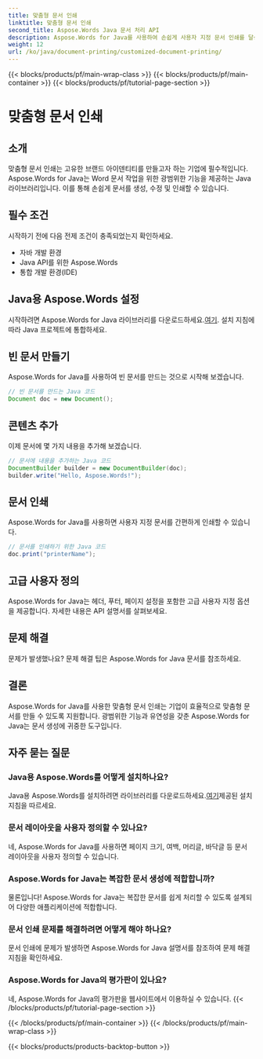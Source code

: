 ```yaml
---
title: 맞춤형 문서 인쇄
linktitle: 맞춤형 문서 인쇄
second_title: Aspose.Words Java 문서 처리 API
description: Aspose.Words for Java를 사용하여 손쉽게 사용자 지정 문서 인쇄를 달성하는 방법을 알아보세요. 이 단계별 가이드는 설정에서 고급 사용자 지정까지 모든 것을 다룹니다.
weight: 12
url: /ko/java/document-printing/customized-document-printing/
---
```


{{< blocks/products/pf/main-wrap-class >}}
{{< blocks/products/pf/main-container >}}
{{< blocks/products/pf/tutorial-page-section >}}

# 맞춤형 문서 인쇄


## 소개

맞춤형 문서 인쇄는 고유한 브랜드 아이덴티티를 만들고자 하는 기업에 필수적입니다. Aspose.Words for Java는 Word 문서 작업을 위한 광범위한 기능을 제공하는 Java 라이브러리입니다. 이를 통해 손쉽게 문서를 생성, 수정 및 인쇄할 수 있습니다.

## 필수 조건

시작하기 전에 다음 전제 조건이 충족되었는지 확인하세요.

- 자바 개발 환경
- Java API를 위한 Aspose.Words
- 통합 개발 환경(IDE)

## Java용 Aspose.Words 설정

 시작하려면 Aspose.Words for Java 라이브러리를 다운로드하세요.[여기](https://releases.aspose.com/words/java/). 설치 지침에 따라 Java 프로젝트에 통합하세요.

## 빈 문서 만들기

Aspose.Words for Java를 사용하여 빈 문서를 만드는 것으로 시작해 보겠습니다.

```java
// 빈 문서를 만드는 Java 코드
Document doc = new Document();
```

## 콘텐츠 추가

이제 문서에 몇 가지 내용을 추가해 보겠습니다.

```java
// 문서에 내용을 추가하는 Java 코드
DocumentBuilder builder = new DocumentBuilder(doc);
builder.write("Hello, Aspose.Words!");
```

## 문서 인쇄

Aspose.Words for Java를 사용하면 사용자 지정 문서를 간편하게 인쇄할 수 있습니다.

```java
// 문서를 인쇄하기 위한 Java 코드
doc.print("printerName");
```

## 고급 사용자 정의

Aspose.Words for Java는 헤더, 푸터, 페이지 설정을 포함한 고급 사용자 지정 옵션을 제공합니다. 자세한 내용은 API 설명서를 살펴보세요.

## 문제 해결

문제가 발생했나요? 문제 해결 팁은 Aspose.Words for Java 문서를 참조하세요.

## 결론

Aspose.Words for Java를 사용한 맞춤형 문서 인쇄는 기업이 효율적으로 맞춤형 문서를 만들 수 있도록 지원합니다. 광범위한 기능과 유연성을 갖춘 Aspose.Words for Java는 문서 생성에 귀중한 도구입니다.

## 자주 묻는 질문

### Java용 Aspose.Words를 어떻게 설치하나요?

 Java용 Aspose.Words를 설치하려면 라이브러리를 다운로드하세요.[여기](https://releases.aspose.com/words/java/)제공된 설치 지침을 따르세요.

### 문서 레이아웃을 사용자 정의할 수 있나요?

네, Aspose.Words for Java를 사용하면 페이지 크기, 여백, 머리글, 바닥글 등 문서 레이아웃을 사용자 정의할 수 있습니다.

### Aspose.Words for Java는 복잡한 문서 생성에 적합합니까?

물론입니다! Aspose.Words for Java는 복잡한 문서를 쉽게 처리할 수 있도록 설계되어 다양한 애플리케이션에 적합합니다.

### 문서 인쇄 문제를 해결하려면 어떻게 해야 하나요?

문서 인쇄에 문제가 발생하면 Aspose.Words for Java 설명서를 참조하여 문제 해결 지침을 확인하세요.

### Aspose.Words for Java의 평가판이 있나요?

네, Aspose.Words for Java의 평가판을 웹사이트에서 이용하실 수 있습니다.
{{< /blocks/products/pf/tutorial-page-section >}}

{{< /blocks/products/pf/main-container >}}
{{< /blocks/products/pf/main-wrap-class >}}

{{< blocks/products/products-backtop-button >}}
